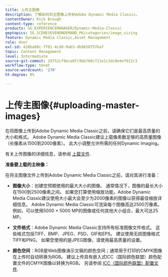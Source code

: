 ```yaml
---
title: 上传主图像
description: 了解如何将主图像上传到Adobe Dynamic Media Classic。
contentOwner: Rick Brough
content-type: reference
products: SG_EXPERIENCEMANAGER/Dynamic-Media-Classic
geptopics: SG_SCENESEVENONDEMAND_PK/categories/image_sizing
feature: Dynamic Media Classic,Asset Management
role: User
exl-id: 410ba80c-7f01-4cd0-9ab3-db9658757ba7
topic: Content Management
level: Intermediate
source-git-commit: 29752cf9eca0fc9bb760c721e1c3dc8e4ef912c3
workflow-type: tm+mt
source-wordcount: '270'
ht-degree: 0%

---
```


# 上传主图像{#uploading-master-images}

在将图像上传到Adobe Dynamic Media Classic之前，请确保它们是最高质量的大小和格式。 Adobe Dynamic Media Classic建议上载像素数足够的高质量图像（长像素从1500到2000像素）。 此大小调整允许所需的任何Dynamic Imaging。

有关上传图像的详细信息，请参阅 [上载文件](uploading-files.md#uploading_files).

**准备要上载的主映像：**

在将主图像文件上传到Adobe Dynamic Media Classic之前，请对其进行准备：

* **图像大小**：创建您预期使用的最大大小的图像。 通常情况下，图像的最长大小在1500到2500像素之间。 如果您打算使用缩放功能，Adobe Dynamic Media Classic建议使用大小最大会至少为2000像素的图像以获得最佳缩放详细信息。 Adobe Dynamic Media Classic可渲染每个图像高达2500万像素。 例如，可以使用5000 × 5000 MP的图像或任何其他大小组合，最大可达25 MP。

* **文件格式**：Adobe Dynamic Media Classic支持所有标准图像文件格式。 这些格式包括TIFF、BMP、JPEG、PSD、GIF和EPS。 建议使用无损图像格式TIFF和PNG。 如果您使用的是JPEG图像，请使用最高质量的设置。

* **颜色空间**：RGB是Web图像演示文稿的颜色空间；通常用于打印的CMYK图像在上传时自动转换为RGB。 建议上传具有嵌入式ICC（国际颜色联盟）颜色配置文件的CMYK图像以转换为RGB。 另请参阅 [ICC（国际颜色联盟）配置文件](/help/using/icc-profiles.md).
